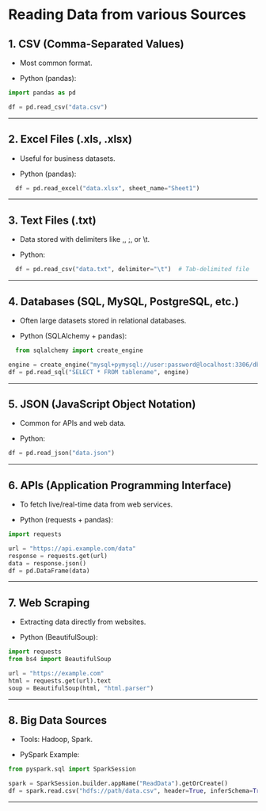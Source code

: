 # Reading Data from various Sources

## 1. CSV (Comma-Separated Values)

- Most common format.

- Python (pandas):

```python
import pandas as pd

df = pd.read_csv("data.csv")
```

---

## 2. Excel Files (.xls, .xlsx)

- Useful for business datasets.

- Python (pandas):

```python
  df = pd.read_excel("data.xlsx", sheet_name="Sheet1")
```

---

## 3. Text Files (.txt)

- Data stored with delimiters like ,, ;, or \t.

- Python:

```python
  df = pd.read_csv("data.txt", delimiter="\t")  # Tab-delimited file
```

---

## 4. Databases (SQL, MySQL, PostgreSQL, etc.)

- Often large datasets stored in relational databases.

- Python (SQLAlchemy + pandas):

```python
  from sqlalchemy import create_engine

engine = create_engine("mysql+pymysql://user:password@localhost:3306/dbname")
df = pd.read_sql("SELECT * FROM tablename", engine)
```

---

## 5. JSON (JavaScript Object Notation)

- Common for APIs and web data.

- Python:

```python
df = pd.read_json("data.json")
```

---

## 6. APIs (Application Programming Interface)

- To fetch live/real-time data from web services.

- Python (requests + pandas):

```python
import requests

url = "https://api.example.com/data"
response = requests.get(url)
data = response.json()
df = pd.DataFrame(data)
```

---

## 7. Web Scraping

- Extracting data directly from websites.

- Python (BeautifulSoup):

```python
import requests
from bs4 import BeautifulSoup

url = "https://example.com"
html = requests.get(url).text
soup = BeautifulSoup(html, "html.parser")
```

---

## 8. Big Data Sources

- Tools: Hadoop, Spark.

- PySpark Example:

```python
from pyspark.sql import SparkSession

spark = SparkSession.builder.appName("ReadData").getOrCreate()
df = spark.read.csv("hdfs://path/data.csv", header=True, inferSchema=True)
```

---

